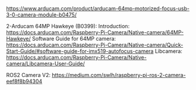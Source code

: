 https://www.arducam.com/product/arducam-64mp-motorized-focus-usb-3-0-camera-module-b0475/

2-Arducam 64MP Hawkeye (B0399):
Introduction: https://docs.arducam.com/Raspberry-Pi-Camera/Native-camera/64MP-Hawkeye/
Software Guide for 64MP camera: https://docs.arducam.com/Raspberry-Pi-Camera/Native-camera/Quick-Start-Guide/#software-guide-for-imx519-autofocus-camera
Libcamera: https://docs.arducam.com/Raspberry-Pi-Camera/Native-camera/Libcamera-User-Guide/

ROS2 Camera V2:
https://medium.com/swlh/raspberry-pi-ros-2-camera-eef8f8b94304
